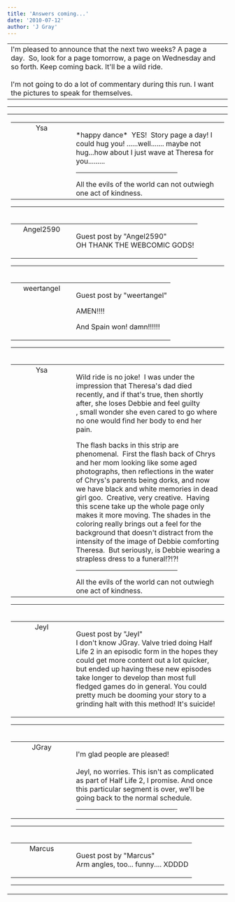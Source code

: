 ```yaml
---
title: 'Answers coming...'
date: '2010-07-12'
author: 'J Gray'
---
```


<div>
<!-- Main content here -->
<table border="0" class="post"><tbody><tr><td>
   
   <div class="post_body">
       I'm pleased to announce that the next two weeks? A page a day.&nbsp; So, look for a page tomorrow, a page on Wednesday and so forth. Keep coming back. It'll be a wild ride.<br><br>I'm not going to do a lot of commentary during this run. I want the pictures to speak for themselves.<br>
   </div>
   </td></tr>
   </tbody></table><hr><table style="width:100%; border:0;" class="comment_table"><tbody><tr><td width="100%"><a name=""> </a><div style="width:100%;" class="comment"><table border="0" width="100%"><tbody><tr><td align="center" valign="top" width="125">
<span class="comment_title"><center>Ysa</center><a name="154">&nbsp;</a></span><br>
<center><img src="/image.php?type=ava&amp;i=WillAv.jpg" border="0" alt=""></center>
</td>
<td valign="top">


<p class="comment_text"> </p><p class="comment_text">*happy dance*&nbsp; YES!&nbsp; Story&nbsp;page a day! I could hug you!&nbsp;......well....... maybe not hug...how about I just wave at&nbsp;Theresa for you.........</p>
 <hr width="70%">All the evils of the world can not outwiegh one act of kindness.

</td></tr></tbody></table>
<hr></div></td></tr><tr><td width="100%"><a name=""> </a><div style="width:100%;" class="comment"><table border="0" width="100%"><tbody><tr><td align="center" valign="top" width="125">
<span class="comment_title"><center>Angel2590<br></center><a name="155">&nbsp;</a></span><br>
<center><img src="https://www.gravatar.com/avatar.php?gravatar_id=2f25c144bebe5d4f1b309a70a9a1ac4f&amp;default=http%3A%2F%2Fmysteriesofthearcana.com%2Ftemplates%2Fmain%2Fimages%2Favatar.gif&amp;size=80&amp;rating=g" border="0" alt=""></center>
</td>
<td valign="top">


<p class="comment_text"> </p><p class="comment_text"><span class="forum_info">Guest post by "Angel2590"</span><br> OH THANK THE WEBCOMIC GODS!</p>
 

</td></tr></tbody></table>
<hr></div></td></tr><tr><td width="100%"><a name=""> </a><div style="width:100%;" class="comment"><table border="0" width="100%"><tbody><tr><td align="center" valign="top" width="125">
<span class="comment_title"><center>weertangel<br></center><a name="156">&nbsp;</a></span><br>
<center><img src="https://www.gravatar.com/avatar.php?gravatar_id=1d9d96987c3709dcf53e59cf6c659b81&amp;default=http%3A%2F%2Fmysteriesofthearcana.com%2Ftemplates%2Fmain%2Fimages%2Favatar.gif&amp;size=80&amp;rating=g" border="0" alt=""></center>
</td>
<td valign="top">


<p class="comment_text"> </p><p class="comment_text"><span class="forum_info">Guest post by "weertangel"</span><br> </p><p>AMEN!!!!</p> <p>And Spain won! damn!!!!!!</p>
 

</td></tr></tbody></table>
<hr></div></td></tr><tr><td width="100%"><a name=""> </a><div style="width:100%;" class="comment"><table border="0" width="100%"><tbody><tr><td align="center" valign="top" width="125">
<span class="comment_title"><center>Ysa</center><a name="157">&nbsp;</a></span><br>
<center><img src="/image.php?type=ava&amp;i=WillAv.jpg" border="0" alt=""></center>
</td>
<td valign="top">


<p class="comment_text"> </p><p>Wild ride is no joke!&nbsp; I was under the impression that Theresa's dad died recently, and if that's true, then shortly after, she loses Debbie and feel guilty ,&nbsp;small wonder she even cared to go where no one would find her body to end her pain.&nbsp; </p> <p>The flash backs in this strip are phenomenal.&nbsp; First the flash back of Chrys and her mom looking like some aged photographs, then reflections in the water of Chrys's parents being dorks, and now we have black and white memories in dead girl goo.&nbsp; Creative, very creative.&nbsp; Having this scene take up the whole page only makes it more moving. The shades in the coloring really brings out a feel for the background that doesn't distract from the intensity of the image of Debbie comforting Theresa.&nbsp; But seriously, is Debbie wearing a strapless dress to a funeral!?!?!&nbsp; </p>
 <hr width="70%">All the evils of the world can not outwiegh one act of kindness.

</td></tr></tbody></table>
<hr></div></td></tr><tr><td width="100%"><a name=""> </a><div style="width:100%;" class="comment"><table border="0" width="100%"><tbody><tr><td align="center" valign="top" width="125">
<span class="comment_title"><center>Jeyl<br></center><a name="158">&nbsp;</a></span><br>
<center><img src="https://www.gravatar.com/avatar.php?gravatar_id=7779b6602e407995035d1fa4f40f7502&amp;default=http%3A%2F%2Fmysteriesofthearcana.com%2Ftemplates%2Fmain%2Fimages%2Favatar.gif&amp;size=80&amp;rating=g" border="0" alt=""></center>
</td>
<td valign="top">


<p class="comment_text"> </p><p class="comment_text"><span class="forum_info">Guest post by "Jeyl"</span><br> I don't know JGray. Valve tried doing Half Life 2 in an episodic form in the hopes they could get more content out a lot quicker, but ended up having these new episodes take longer to develop than most full fledged games do in general. You could pretty much be dooming your story to a grinding halt with this method! It's suicide!</p>
 

</td></tr></tbody></table>
<hr></div></td></tr><tr><td width="100%"><a name=""> </a><div style="width:100%;" class="comment"><table border="0" width="100%"><tbody><tr><td align="center" valign="top" width="125">
<span class="comment_title"><center>JGray</center><a name="159">&nbsp;</a></span><br>
<center><img src="https://www.gravatar.com/avatar.php?gravatar_id=3de6483cf7ef4947f33483faa590f1a0&amp;default=http%3A%2F%2Fmysteriesofthearcana.com%2Ftemplates%2Fmain%2Fimages%2Favatar.gif&amp;size=100&amp;rating=g" border="0" alt=""></center>
</td>
<td valign="top">


<p class="comment_text"> </p><p class="comment_text">I'm glad people are pleased! <br><br>Jeyl, no worries. This isn't as complicated as part of Half Life 2, I promise. And once this particular segment is over, we'll be going back to the normal schedule.<br></p>
 <hr width="70%">

</td></tr></tbody></table>
<hr></div></td></tr><tr><td width="100%"><a name=""> </a><div style="width:100%;" class="comment"><table border="0" width="100%"><tbody><tr><td align="center" valign="top" width="125">
<span class="comment_title"><center>Marcus<br></center><a name="160">&nbsp;</a></span><br>
<center><img src="https://www.gravatar.com/avatar.php?gravatar_id=98c222f41daafba18c8526b76053a9d6&amp;default=http%3A%2F%2Fmysteriesofthearcana.com%2Ftemplates%2Fmain%2Fimages%2Favatar.gif&amp;size=80&amp;rating=g" border="0" alt=""></center>
</td>
<td valign="top">


<p class="comment_text"> </p><p class="comment_text"><span class="forum_info">Guest post by "Marcus"</span><br> Arm angles, too... funny.... XDDDD</p>
 

</td></tr></tbody></table>
<hr></div></td></tr></tbody></table>
<!-- End main content -->
              </div>
